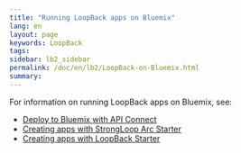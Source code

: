 ```yaml
---
title: "Running LoopBack apps on Bluemix"
lang: en
layout: page
keywords: LoopBack
tags:
sidebar: lb2_sidebar
permalink: /doc/en/lb2/LoopBack-on-Bluemix.html
summary:
---
```

For information on running LoopBack apps on Bluemix, see:

- [Deploy to Bluemix with API Connect](https://console.ng.bluemix.net/catalog/services/api-connect)
- [Creating apps with StrongLoop Arc Starter](https://www.ng.bluemix.net/docs/#starters/StrongLoopArc/index.html)
- [Creating apps with LoopBack Starter](https://www.ng.bluemix.net/docs/starters/LoopBack/index.html)
